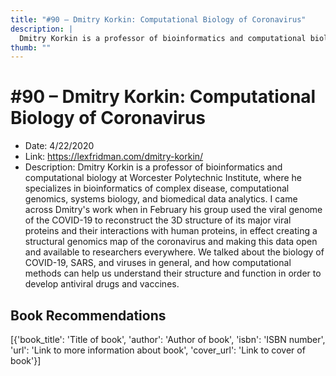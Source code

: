 ```yaml
---
title: "#90 – Dmitry Korkin: Computational Biology of Coronavirus"
description: |
  Dmitry Korkin is a professor of bioinformatics and computational biology at Worcester Polytechnic Institute, where he specializes in bioinformatics of complex disease, computational genomics, systems biology, and biomedical data analytics. I came across Dmitry's work when in February his group used the viral genome of the COVID-19 to reconstruct the 3D structure of its major viral proteins and their interactions with human proteins, in effect creating a structural genomics map of the coronavirus and making this data open and available to researchers everywhere. We talked about the biology of COVID-19, SARS, and viruses in general, and how computational methods can help us understand their structure and function in order to develop antiviral drugs and vaccines."
thumb: ""
---
```


# #90 – Dmitry Korkin: Computational Biology of Coronavirus

  - Date: 4/22/2020
  - Link: https://lexfridman.com/dmitry-korkin/
  - Description: Dmitry Korkin is a professor of bioinformatics and computational biology at Worcester Polytechnic Institute, where he specializes in bioinformatics of complex disease, computational genomics, systems biology, and biomedical data analytics. I came across Dmitry's work when in February his group used the viral genome of the COVID-19 to reconstruct the 3D structure of its major viral proteins and their interactions with human proteins, in effect creating a structural genomics map of the coronavirus and making this data open and available to researchers everywhere. We talked about the biology of COVID-19, SARS, and viruses in general, and how computational methods can help us understand their structure and function in order to develop antiviral drugs and vaccines.

## Book Recommendations

[{'book_title': 'Title of book', 'author': 'Author of book', 'isbn': 'ISBN number', 'url': 'Link to more information about book', 'cover_url': 'Link to cover of book'}]